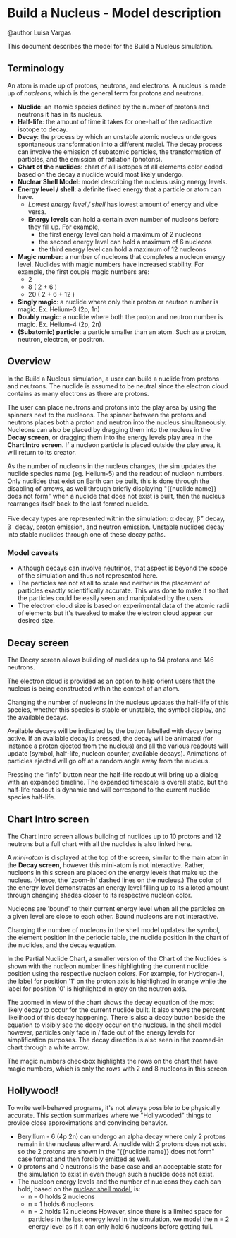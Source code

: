 # Build a Nucleus - Model description

@author Luisa Vargas

This document describes the model for the Build a Nucleus simulation.<br>

## Terminology

An atom is made up of protons, neutrons, and electrons. A nucleus is made up of _nucleons_, which is the general term
for protons and neutrons.

- __Nuclide__: an atomic species defined by the number of protons and neutrons it has in its nucleus.
- __Half-life__: the amount of time it takes for one-half of the radioactive isotope to decay.
- __Decay__: the process by which an unstable atomic nucleus undergoes spontaneous transformation into a different 
  nuclei. The decay process can involve the emission of subatomic particles, the transformation of particles, and the 
  emission of radiation (photons).
- __Chart of the nuclides__: chart of all isotopes of all elements color coded based on the decay a nuclide would most
  likely undergo.
- __Nuclear Shell Model__: model describing the nucleus using energy levels.
- __Energy level / shell__: a definite fixed energy that a particle or atom can have.
  - _Lowest energy level / shell_ has lowest amount of energy and vice versa.
  - __Energy levels__ can hold a certain *even*
    number of nucleons before they fill up. For example,
    - the first energy level can hold a maximum of 2 nucleons
    - the second energy level can hold a maximum of 6 nucleons
    - the third energy level can hold a maximum of 12 nucleons
- __Magic number__: a number of nucleons that completes a nucleon energy level. Nuclides with magic numbers have
  increased stability. For example, the first couple magic numbers are:
  - 2
  - 8 ( 2 + 6 )
  - 20 ( 2 + 6 + 12 )
- __Singly magic__: a nuclide where only their proton or neutron number is magic. Ex. Helium-3 (2p, 1n)
- __Doubly magic__: a nuclide where both the proton and neutron number is magic. Ex. Helium-4 (2p, 2n)
- __(Subatomic) particle__: a particle smaller than an atom. Such as a proton, neutron, electron, or positron.

## Overview

In the Build a Nucleus simulation, a user can build a nuclide from protons and neutrons. The nuclide is assumed to be
neutral since the electron cloud contains as many electrons as there are protons.

The user can place neutrons and protons into the play area by using the spinners next to the nucleons. The spinner
between the protons and neutrons places both a proton and neutron into the nucleus simultaneously. Nucleons can also be
placed by dragging them into the nucleus in the **Decay screen**, or dragging them into the energy levels play area in
the **Chart Intro screen**. If a nucleon particle is placed outside the play area, it will return to its creator.

As the number of nucleons in the nucleus changes, the sim updates the nuclide species name (eg. Helium-5) and the
readout of nucleon numbers. Only nuclides that exist on Earth can be built, this is done through the disabling of
arrows, as well through briefly displaying "{{nuclide name}} does not form" when a nuclide that does not exist is built,
then the nucleus rearranges itself back to the last formed nuclide.

Five decay types are represented within the simulation: α decay, β<sup>+</sup> decay, β<sup>-</sup> decay, proton
emission, and neutron emission. Unstable nuclides decay into stable nuclides through one of these decay paths.

### Model caveats
* Although decays can involve neutrinos, that aspect is beyond the scope of the simulation and thus not represented here.
* The particles are not at all to scale and neither is the placement of particles exactly scientifically accurate. This
  was done to make it so that the particles could be easily seen and manipulated by the users.
* The electron cloud size is based on experimental data of the atomic radii of elements but it's tweaked to make the 
  electron cloud appear our desired size.

## Decay screen

The Decay screen allows building of nuclides up to 94 protons and 146 neutrons.

The electron cloud is provided as an option to help orient users that the nucleus is being constructed within the
context of an atom.

Changing the number of nucleons in the nucleus updates the half-life of this species, whether this species is stable or
unstable, the symbol display, and the available decays.

Available decays will be indicated by the button labelled with decay being active. If an available decay is pressed, the
decay will be animated (for instance a proton ejected from the nucleus) and all the various readouts will update
(symbol, half-life, nucleon counter, available decays). Animations of particles ejected will go off at a random angle
away from the nucleus.

Pressing the “info” button near the half-life readout will bring up a dialog with an expanded timeline. The expanded
timescale is overall static, but the half-life readout is dynamic and will correspond to the current nuclide species
half-life.

## Chart Intro screen

The Chart Intro screen allows building of nuclides up to 10 protons and 12 neutrons but a full chart with all the
nuclides is also linked here.

A _mini-atom_ is displayed at the top of the screen, similar to the main atom in the **Decay screen**, however this
mini-atom is not interactive. Rather, nucleons in this screen are placed on the energy levels that make up the nucleus.
(Hence, the 'zoom-in' dashed lines on the nucleus.) The color of the energy level demonstrates an energy level filling
up to its alloted amount through changing shades closer to its respective nucleon color.

Nucleons are 'bound' to their current energy level when all the particles on a given level are close to each other.
Bound nucleons are not interactive.

Changing the number of nucleons in the shell model updates the symbol, the element position in the periodic table, the
nuclide position in the chart of the nuclides, and the decay equation.

In the Partial Nuclide Chart, a smaller version of the Chart of the Nuclides is shown with the nucleon number lines
highlighting the current nuclide position using the respective nucleon colors. For example, for Hydrogen-1, the label
for position '1' on the proton axis is highlighted in orange while the label for position '0' is highlighted in gray on
the neutron axis.

The zoomed in view of the chart shows the decay equation of the most likely decay to occur for the current nuclide
built. It also shows the percent likelihood of this decay happening. There is also a decay button beside the equation to
visibly see the decay occur on the nucleus. In the shell model however, particles only fade in / fade out of the energy
levels for simplification purposes. The decay direction is also seen in the zoomed-in chart through a white arrow.

The magic numbers checkbox highlights the rows on the chart that have magic numbers, which is only the rows with 2 and 8
nucleons in this screen.

## Hollywood!

To write well-behaved programs, it's not always possible to be physically accurate. This section summarizes where we
"Hollywooded" things to provide close approximations and convincing behavior.

* Beryllium - 6 (4p 2n) can undergo an alpha decay where only 2 protons remain in the nucleus afterward. A nuclide with
  2 protons does not exist so the 2 protons are shown in the "{{nuclide name}} does not form" case format and then
  forcibly emitted as well.
* 0 protons and 0 neutrons is the base case and an acceptable state for the simulation to exist in even though such a
  nuclide does not exist.
* The nucleon energy levels and the number of nucleons they each can hold, based on the
  [nuclear shell model](https://en.wikipedia.org/wiki/Nuclear_shell_model), is:
  * n = 0 holds 2 nucleons
  * n = 1 holds 6 nucleons
  * n = 2 holds 12 nucleons
  However, since there is a limited space for particles in the last energy level in the simulation, we model the n = 2 
  energy level as if it can only hold 6 nucleons before getting full.